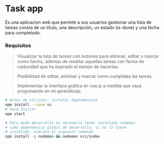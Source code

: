 # Task app
Es una aplicacion web que permite a sus usuarios gestionar una lista de tareas consta de un titulo, una descripción, un estado (is-done) y una fecha para completado. 

### Requisitos
> Visualizar la lista de tareas con botones para eliminar, editar o marcar como hecho, además de resaltar aquellas tareas con fecha de caducidad que ha expirado el tiempo de hacerlas.

> Posibilidad de editar, eliminar y marcar como cumplidas las tareas.

> Implementar la interface gráfica en vue.js a medida que vaya progresando en mi aprendizaje.

```bash
# Antes de utilizar, instalar dependencias
npm install --save ss
# Para Iniciar
npm start

# Para modo desarrollo es necesario tener instalado nodemon 
# como dependencia global de desarrollo, si no lo tiene 
# instalado, ejecuta el siguient comando
npm install -g nodemon && nodemon src/index
```

